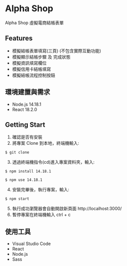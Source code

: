 # Alpha Shop

Alpha Shop 虛擬電商結帳表單

## Features

- 模擬結帳表單填寫(三頁) (不包含實際互動功能)
- 模擬顯示結帳步驟 及 完成狀態
- 模擬資訊填寫欄位
- 模擬信用卡結帳填寫
- 模擬結帳流程控制按鈕

## 環境建置與需求

- Node.js 14.18.1
- React 18.2.0

## Getting Start

1. 確認是否有安裝
2. 將專案 Clone 到本地，終端機輸入:

```
$ git clone
```

3. 透過終端機指令(cd)進入專案資料夾，輸入:

```
$ npm install 14.18.1
```

```
$ npm use 14.18.1
```

4. 安裝完畢後，執行專案，輸入:

```
$ npm start
```

5. 執行成功瀏覽器會自動開啟新頁面 http://localhost:3000/
6. 暫停專案在終端機輸入 ctrl + c

## 使用工具

- Visual Studio Code
- React
- Node.js
- Sass
